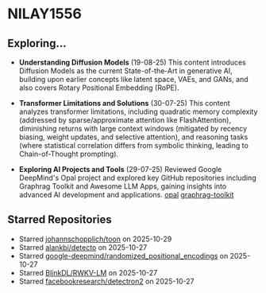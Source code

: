 # NILAY1556

## Exploring...
- **Understanding Diffusion Models** (19-08-25)
  This content introduces Diffusion Models as the current State-of-the-Art in generative AI, building upon earlier concepts like latent space, VAEs, and GANs, and also covers Rotary Positional Embedding (RoPE).

- **Transformer Limitations and Solutions** (30-07-25)
  This content analyzes transformer limitations, including quadratic memory complexity (addressed by sparse/approximate attention like FlashAttention), diminishing returns with large context windows (mitigated by recency biasing, weight updates, and selective attention), and reasoning tasks (where statistical correlation differs from symbolic thinking, leading to Chain-of-Thought prompting).

- **Exploring AI Projects and Tools** (29-07-25)
  Reviewed Google DeepMind's Opal project and explored key GitHub repositories including Graphrag Toolkit and Awesome LLM Apps, gaining insights into advanced AI development and applications.
  [opal](https://opal.withgoogle.com/)
  [graphrag-toolkit](https://github.com/awslabs/graphrag-toolkit)

## Starred Repositories
- Starred [johannschopplich/toon](https://github.com/johannschopplich/toon) on 2025-10-29
- Starred [alankbi/detecto](https://github.com/alankbi/detecto) on 2025-10-27
- Starred [google-deepmind/randomized_positional_encodings](https://github.com/google-deepmind/randomized_positional_encodings) on 2025-10-27
- Starred [BlinkDL/RWKV-LM](https://github.com/BlinkDL/RWKV-LM) on 2025-10-27
- Starred [facebookresearch/detectron2](https://github.com/facebookresearch/detectron2) on 2025-10-27

